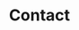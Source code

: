 ---
# Common-Defined params
title: "Contact"
description: "Example article description"
menu: main # Optional, add page to a menu. Options: main, side, footer

# Theme-Defined params
thumbnail: "" # Thumbnail image
lead: "Example lead - highlighted near the title" # Lead text
comments: false # Enable Disqus comments for specific page
authorbox: false # Enable authorbox for specific page
sidebar: "right" # Enable sidebar (on the right side) per page
widgets: # Enable sidebar widgets in given order per page
  - "search"
  - "recent"
  - "categories"
  - "taglist"
  - "social"
---